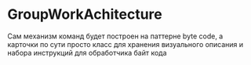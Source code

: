 # GroupWorkAchitecture
 
Сам механизм команд будет построен на паттерне byte code, а карточки по сути просто класс для хранения визуального описания и набора инструкций для обработчика байт кода

